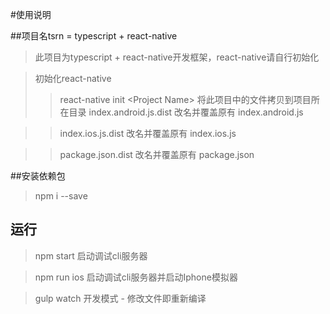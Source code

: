 #使用说明

##项目名tsrn = typescript + react-native

> 此项目为typescript + react-native开发框架，react-native请自行初始化

> 初始化react-native
>> react-native init \<Project Name\>
> 将此项目中的文件拷贝到项目所在目录
>> index.android.js.dist 改名并覆盖原有 index.android.js


>> index.ios.js.dist 改名并覆盖原有 index.ios.js


>> package.json.dist 改名并覆盖原有 package.json


##安装依赖包
> npm i --save

## 运行
> npm start 启动调试cli服务器


> npm run ios 启动调试cli服务器并启动Iphone模拟器


> gulp watch 开发模式 - 修改文件即重新编译